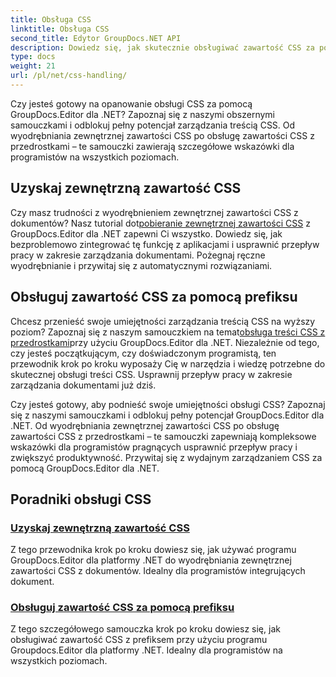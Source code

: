 ```yaml
---
title: Obsługa CSS
linktitle: Obsługa CSS
second_title: Edytor GroupDocs.NET API
description: Dowiedz się, jak skutecznie obsługiwać zawartość CSS za pomocą GroupDocs.Editor dla platformy .NET. Wyodrębnij zewnętrzną zawartość CSS i bez wysiłku obsługuj zawartość CSS za pomocą przedrostków.
type: docs
weight: 21
url: /pl/net/css-handling/
---
```


Czy jesteś gotowy na opanowanie obsługi CSS za pomocą GroupDocs.Editor dla .NET? Zapoznaj się z naszymi obszernymi samouczkami i odblokuj pełny potencjał zarządzania treścią CSS. Od wyodrębniania zewnętrznej zawartości CSS po obsługę zawartości CSS z przedrostkami – te samouczki zawierają szczegółowe wskazówki dla programistów na wszystkich poziomach.

## Uzyskaj zewnętrzną zawartość CSS

 Czy masz trudności z wyodrębnieniem zewnętrznej zawartości CSS z dokumentów? Nasz tutorial dot[pobieranie zewnętrznej zawartości CSS](./get-external-css-content/) z GroupDocs.Editor dla .NET zapewni Ci wszystko. Dowiedz się, jak bezproblemowo zintegrować tę funkcję z aplikacjami i usprawnić przepływ pracy w zakresie zarządzania dokumentami. Pożegnaj ręczne wyodrębnianie i przywitaj się z automatycznymi rozwiązaniami.

## Obsługuj zawartość CSS za pomocą prefiksu

 Chcesz przenieść swoje umiejętności zarządzania treścią CSS na wyższy poziom? Zapoznaj się z naszym samouczkiem na temat[obsługa treści CSS z przedrostkami](./handle-css-content-with-prefix/)przy użyciu GroupDocs.Editor dla .NET. Niezależnie od tego, czy jesteś początkującym, czy doświadczonym programistą, ten przewodnik krok po kroku wyposaży Cię w narzędzia i wiedzę potrzebne do skutecznej obsługi treści CSS. Usprawnij przepływ pracy w zakresie zarządzania dokumentami już dziś.

Czy jesteś gotowy, aby podnieść swoje umiejętności obsługi CSS? Zapoznaj się z naszymi samouczkami i odblokuj pełny potencjał GroupDocs.Editor dla .NET. Od wyodrębniania zewnętrznej zawartości CSS po obsługę zawartości CSS z przedrostkami – te samouczki zapewniają kompleksowe wskazówki dla programistów pragnących usprawnić przepływ pracy i zwiększyć produktywność. Przywitaj się z wydajnym zarządzaniem CSS za pomocą GroupDocs.Editor dla .NET. 
## Poradniki obsługi CSS
### [Uzyskaj zewnętrzną zawartość CSS](./get-external-css-content/)
Z tego przewodnika krok po kroku dowiesz się, jak używać programu GroupDocs.Editor dla platformy .NET do wyodrębniania zewnętrznej zawartości CSS z dokumentów. Idealny dla programistów integrujących dokument.
### [Obsługuj zawartość CSS za pomocą prefiksu](./handle-css-content-with-prefix/)
Z tego szczegółowego samouczka krok po kroku dowiesz się, jak obsługiwać zawartość CSS z prefiksem przy użyciu programu Groupdocs.Editor dla platformy .NET. Idealny dla programistów na wszystkich poziomach.